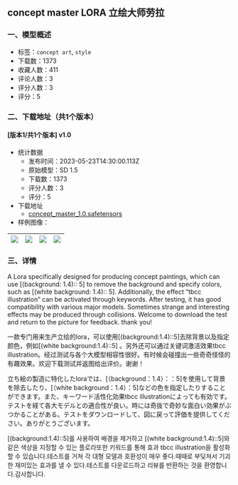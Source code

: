 ## concept master LORA 立绘大师劳拉
### 一、模型概述

- 标签：`concept art`, `style`
- 下载数：1373
- 收藏人数：411
- 评论人数：3
- 评分人数：3
- 评分：5

### 二、下载地址（共1个版本）

#### [版本1/共1个版本] v1.0

- 统计数据
  - 发布时间：2023-05-23T14:30:00.113Z
  - 原始模型：SD 1.5
  - 下载数：1373
  - 评分人数：3
  - 评分：5
- 下载地址
  - [concept_master_1.0.safetensors](https://civitai.com/api/download/models/78911)
- 样例图像：

| <img src="https://image.civitai.com/xG1nkqKTMzGDvpLrqFT7WA/71baf9b0-319a-4dbc-bf7c-cf1672e781d3/width=450/884462.jpeg" /> | <img src="https://image.civitai.com/xG1nkqKTMzGDvpLrqFT7WA/8dc92feb-b434-4083-8744-afcf5eaeddaa/width=450/884476.jpeg" /> | <img src="https://image.civitai.com/xG1nkqKTMzGDvpLrqFT7WA/5627cda6-78b2-4e15-8024-dc1699919cf0/width=450/884471.jpeg" /> | <img src="https://image.civitai.com/xG1nkqKTMzGDvpLrqFT7WA/0a585759-1ee4-4819-8f14-9f2d70c4c4fa/width=450/884477.jpeg" /> |
| ---- | ---- | ---- | ---- |


### 三、详情
<p>A Lora specifically designed for producing concept paintings, which can use [(background: 1.4):: 5] to remove the background and specify colors, such as [(white background: 1.4):: 5]. Additionally, the effect “tbcc illustration” can be activated through keywords. After testing, it has good compatibility with various major models. Sometimes strange and interesting effects may be produced through collisions. Welcome to download the test and return to the picture for feedback. thank you!</p><p></p><p>一款专门用来生产立绘的lora，可以使用[(background:1.4)::5]去除背景以及指定颜色，例如[(white background:1.4)::5] 。另外还可以通过关键词激活效果tbcc illustration。经过测试与各个大模型相容性很好。有时候会碰撞出一些奇奇怪怪的有趣效果。欢迎下载测试并返图给出评价。谢谢！</p><p></p><p>立ち絵の製造に特化したloraでは、[（background：1.4）：：5]を使用して背景を除去したり、[（white background：1.4）：5]などの色を指定したりすることができます。また、キーワード活性化効果tbcc illustrationによっても有効です。テストを経て各大モデルとの適合性が良い。時には奇抜で奇妙な面白い効果がぶつかることがある。テストをダウンロードして、図に戻って評価を提供してください。ありがとうございます。</p><p></p><p></p><p>[(background:1.4)::5]를 사용하여 배경을 제거하고 [(white background:1.4)::5]와 같은 색상을 지정할 수 있는 플로라또한 키워드를 통해 효과 tbcc illustration을 활성화할 수 있습니다.테스트를 거쳐 각 대형 모델과 호환성이 매우 좋다.때때로 부딪쳐서 기괴한 재미있는 효과를 낼 수 있다.테스트를 다운로드하고 리뷰를 반환하는 것을 환영합니다.감사합니다.</p>